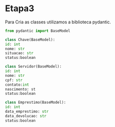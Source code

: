 # Etapa3

Para Cria as classes utilizamos a biblioteca pydantic.

```python
from pydantic import BaseModel
```

```python
class Chave(BaseModel):
id: int
nome: str
situacao: str
status:boolean
```

```python
class Servidor(BaseModel):
id: int
nome: str
cpf: str
contato:int
nascimento: st
status:boolean
```

```python
class Emprestimo(BaseModel):
id: int
data_emprestimo: str
data_devolucao: str
status:boolean
```